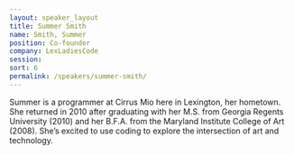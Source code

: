 ```yaml
---
layout: speaker_layout
title: Summer Smith
name: Smith, Summer
position: Co-founder
company: LexLadiesCode
session: 
sort: 6
permalink: /speakers/summer-smith/
---
```


Summer is a programmer at Cirrus Mio here in Lexington, her hometown. She returned in 2010 after graduating with her M.S. from Georgia Regents University (2010) and her B.F.A. from the Maryland Institute College of Art (2008). She’s excited to use coding to explore the intersection of art and technology.


